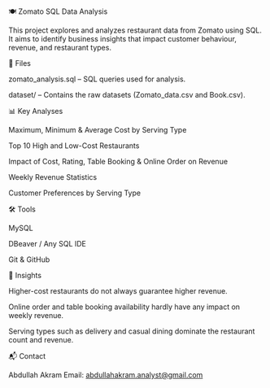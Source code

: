 🍽️ Zomato SQL Data Analysis

This project explores and analyzes restaurant data from Zomato using SQL. It aims to identify business insights that impact customer behaviour, revenue, and restaurant types.

📁 Files

zomato_analysis.sql – SQL queries used for analysis.

dataset/ – Contains the raw datasets (Zomato_data.csv and Book.csv).

📊 Key Analyses

Maximum, Minimum & Average Cost by Serving Type

Top 10 High and Low-Cost Restaurants

Impact of Cost, Rating, Table Booking & Online Order on Revenue

Weekly Revenue Statistics

Customer Preferences by Serving Type

🛠️ Tools

MySQL

DBeaver / Any SQL IDE

Git & GitHub

📌 Insights

Higher-cost restaurants do not always guarantee higher revenue.

Online order and table booking availability hardly have any impact on weekly revenue.

Serving types such as delivery and casual dining dominate the restaurant count and revenue.

📬 Contact

Abdullah Akram
Email: abdullahakram.analyst@gmail.com
